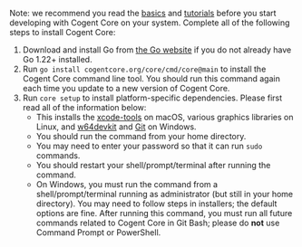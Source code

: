 Note: we recommend you read the [basics](../basics) and [tutorials](../tutorials) before you start developing with Cogent Core on your system. Complete all of the following steps to install Cogent Core:

1. Download and install Go from [the Go website](https://go.dev/doc/install) if you do not already have Go 1.22+ installed.
2. Run `go install cogentcore.org/core/cmd/core@main` to install the Cogent Core command line tool. You should run this command again each time you update to a new version of Cogent Core.
3. Run `core setup` to install platform-specific dependencies. Please first read all of the information below:
    * This installs the [xcode-tools](https://mac.install.guide/commandlinetools/4) on macOS, various graphics libraries on Linux, and [w64devkit](https://github.com/skeeto/w64devkit) and [Git](https://git-scm.com/download/win) on Windows.
    * You should run the command from your home directory.
    * You may need to enter your password so that it can run `sudo` commands.
    * You should restart your shell/prompt/terminal after running the command.
    * On Windows, you must run the command from a shell/prompt/terminal running as administrator (but still in your home directory). You may need to follow steps in installers; the default options are fine. After running this command, you must run all future commands related to Cogent Core in Git Bash; please do **not** use Command Prompt or PowerShell.
